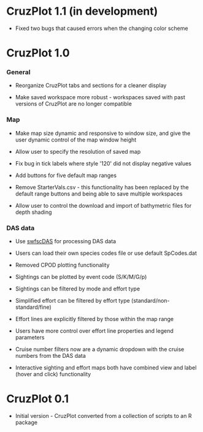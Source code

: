 # CruzPlot 1.1 (in development)

* Fixed two bugs that caused errors when the changing color scheme


# CruzPlot 1.0

### General

* Reorganize CruzPlot tabs and sections for a cleaner display

* Make saved workspace more robust - workspaces saved with past versions of CruzPlot are no longer compatible

### Map

* Make map size dynamic and responsive to window size, and give the user dynamic control of the map window height

* Allow user to specify the resolution of saved map

* Fix bug in tick labels where style '120' did not display negative values

* Add buttons for five default map ranges

* Remove StarterVals.csv - this functionality has been replaced by the default range buttons and being able to save multiple workspaces

* Allow user to control the download and import of bathymetric files for depth shading

### DAS data

* Use [swfscDAS](https://smwoodman.github.io/swfscDAS/) for processing DAS data

* Users can load their own species codes file or use default SpCodes.dat

* Removed CPOD plotting functionality

* Sightings can be plotted by event code (S/K/M/G/p)

* Sightings can be filtered by mode and effort type

* Simplified effort can be filtered by effort type (standard/non-standard/fine)

* Effort lines are explicitly filtered by those within the map range

* Users have more control over effort line properties and legend parameters

* Cruise number filters now are a dynamic dropdown with the cruise numbers from the DAS data

* Interactive sighting and effort maps both have combined view and label (hover and click) functionality


# CruzPlot 0.1
* Initial version - CruzPlot converted from a collection of scripts to an R package
